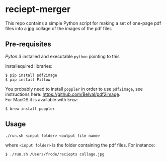 # reciept-merger

This repo contains a simple Python script for making a set of one-page pdf files into a jpg collage of the images of the pdf files  

## Pre-requisites

*Pyton 3* installed and executable `python` pointing to this  

Installequired libraries:
```
$ pip install pdf2image
$ pip install Pillow
```

You probably need to install `poppler` in order to use `pdf2image`, see instructions here: https://github.com/Belval/pdf2image.  
For MacOS it is available with `brew`:
```
$ brew install poppler
```

## Usage

```
./run.sh <input folder> <output file name>
```
where `<input folder>` is the folder containing the pdf files. For instance:
```
$ ./run.sh /Users/frode/reciepts collage.jpg
```
